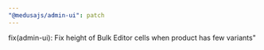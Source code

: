 ```yaml
---
"@medusajs/admin-ui": patch
---
```


fix(admin-ui): Fix height of Bulk Editor cells when product has few variants"
